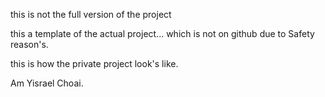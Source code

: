 this is not the full version of the project


this a template of the actual project... which is not on github due to Safety reason's. 

this is how the private project look's like.


Am Yisrael Choai.
